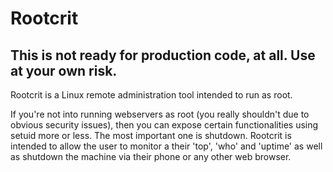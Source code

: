 # Rootcrit

## This is not ready for production code, at all. Use at your own risk.

Rootcrit is a Linux remote administration tool intended to run as root.

If you're not into running webservers as root (you really shouldn't due to obvious security issues), then you can expose certain functionalities using setuid more or less. The most important one is shutdown. Rootcrit is intended to allow the user to monitor a their 'top', 'who' and 'uptime' as well as shutdown the machine via their phone or any other web browser.

